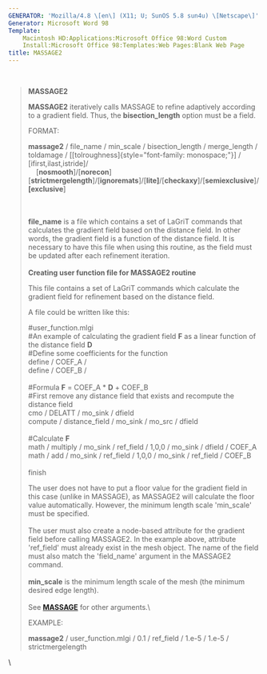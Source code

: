 ```yaml
---
GENERATOR: 'Mozilla/4.8 \[en\] (X11; U; SunOS 5.8 sun4u) \[Netscape\]'
Generator: Microsoft Word 98
Template: 
    Macintosh HD:Applications:Microsoft Office 98:Word Custom
    Install:Microsoft Office 98:Templates:Web Pages:Blank Web Page
title: MASSAGE2
---
```


 

> **MASSAGE2**
>
> **MASSAGE2** iteratively calls MASSAGE to refine adaptively according
> to a gradient field. Thus, the **bisection\_length** option must be a
> field.
>
> FORMAT:
>
> **massage2** / file\_name / min\_scale / bisection\_length /
> merge\_length / toldamage /
> \[[tolroughness]{style="font-family: monospace;"}\] /
> \[ifirst,ilast,istride\]/\
>    
> \[**nosmooth**\]/\[**norecon**\]\[**strictmergelength**\]/\[**ignoremats**\]/\[**lite\]**/\[**checkaxy**\]/\[**semiexclusive**\]/**\[exclusive**\]
>
> \
> \
> **file\_name** is a file which contains a set of LaGriT commands that
> calculates the gradient field based on the distance field. In other
> words, the gradient field is a function of the distance field. It is
> necessary to have this file when using this routine, as the field must
> be updated after each refinement iteration.\
> \
> **Creating user function file for MASSAGE2 routine**
>
> This file contains a set of LaGriT commands which calculate the
> gradient field for refinement based on the distance field.
>
> A file could be written like this:
>
> \#user\_function.mlgi\
> \#An example of calculating the gradient field **F** as a linear
> function of the distance field **D**\
> \#Define some coefficients for the function\
> define / COEF\_A /\
> define / COEF\_B /\
> \
> \#Formula **F** = COEF\_A \* **D** + COEF\_B\
> \#First remove any distance field that exists and recompute the
> distance field\
> cmo / DELATT / mo\_sink / dfield\
> compute / distance\_field / mo\_sink / mo\_src / dfield\
> \
> \#Calculate **F**\
> math / multiply / mo\_sink / ref\_field / 1,0,0 / mo\_sink / dfield /
> COEF\_A\
> math / add / mo\_sink / ref\_field / 1,0,0 / mo\_sink / ref\_field /
> COEF\_B\
> \
> finish
>
> The user does not have to put a floor value for the gradient field in
> this case (unlike in MASSAGE), as MASSAGE2 will calculate the floor
> value automatically. However, the minimum length scale 'min\_scale'
> must be specified.\
> \
> The user must also create a node-based attribute for the gradient
> field before calling MASSAGE2. In the example above, attribute
> 'ref\_field' must already exist in the mesh object. The name of the
> field must also match the 'field\_name' argument in the MASSAGE2
> command.\
> \
> **min\_scale** is the minimum length scale of the mesh (the minimum
> desired edge length).\
> \
> See [**MASSAGE**](MASSAGE.html "MASSAGE") for other arguments.\
>
> EXAMPLE:
>
> **massage2** / user\_function.mlgi / 0.1 / ref\_field / 1.e-5 / 1.e-5
> / strictmergelength

\
